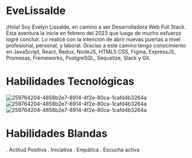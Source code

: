 # EveLissalde 
¡Hola! Soy Evelyn Lissalde, en camino a ser Desarrolladora Web Full Stack. Esta aventura la inicie en febrero del 2023 que luego de mucho esfuerzo logré concluir. Lo realicé con la intencion de abrir nuevas puertas a nivel profesional, personal, y laboral. 
Gracias a este camino tengo conocimiento en JavaScript, React, Redux, NodeJS, HTML5 CSS, Figma, ExpressJS, Promesas, Fremeworks, PostgreSQL, Sequelize, Slack y Git.

# Habilidades Tecnológicas 
![259764204-4858b2e7-8914-4f2e-80ca-1cafd4b3264a](https://github.com/EvelynLiss/EveLissalde/assets/118153856/6edb50bf-429c-4ba0-9e5f-fad02776f1f7)
![259764204-4858b2e7-8914-4f2e-80ca-1cafd4b3264a](https://github.com/EvelynLiss/EveLissalde/assets/118153856/3c386842-0caa-4540-a71d-b926aafcdd33)
![259764204-4858b2e7-8914-4f2e-80ca-1cafd4b3264a](https://github.com/EvelynLiss/EveLissalde/assets/118153856/4ad67c00-c886-4e0c-b2b3-b405b70c3773)

# Habilidades Blandas
. Actitud Positiva
. Iniciativa
. Empática
. Escucha activa
